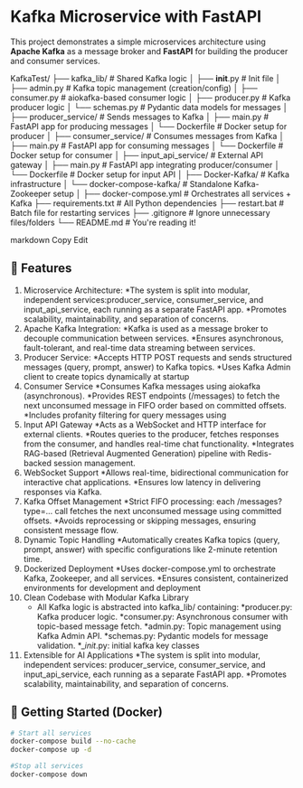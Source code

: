 # Kafka Microservice with FastAPI

This project demonstrates a simple microservices architecture using **Apache Kafka** as a message broker and **FastAPI** for building the producer and consumer services.

KafkaTest/
├── kafka_lib/                        # Shared Kafka logic
│   ├── __init__.py                   # Init file
│   ├── admin.py                      # Kafka topic management (creation/config)
│   ├── consumer.py                   # aiokafka-based consumer logic
│   ├── producer.py                   # Kafka producer logic
│   └── schemas.py                    # Pydantic data models for messages
│
├── producer_service/                # Sends messages to Kafka
│   ├── main.py                       # FastAPI app for producing messages
│   └── Dockerfile                    # Docker setup for producer
│
├── consumer_service/                # Consumes messages from Kafka
│   ├── main.py                       # FastAPI app for consuming messages
│   └── Dockerfile                    # Docker setup for consumer
│
├── input_api_service/              # External API gateway
│   ├── main.py                       # FastAPI app integrating producer/consumer
│   └── Dockerfile                    # Docker setup for input API
│
├── Docker-Kafka/                   # Kafka infrastructure
│   └── docker-compose-kafka/        # Standalone Kafka-Zookeeper setup
│
├── docker-compose.yml              # Orchestrates all services + Kafka
├── requirements.txt                # All Python dependencies
├── restart.bat                     # Batch file for restarting services
├── .gitignore                      # Ignore unnecessary files/folders
└── README.md                       # You're reading it!


markdown
Copy
Edit

## 🚀 Features

1. Microservice Architecture:
   *The system is split into modular, independent services:producer_service, consumer_service, and input_api_service, each running as a separate FastAPI app.
   *Promotes scalability, maintainability, and separation of concerns.
2. Apache Kafka Integration:
   *Kafka is used as a message broker to decouple communication between services.
   *Ensures asynchronous, fault-tolerant, and real-time data streaming between services.
3. Producer Service:
   *Accepts HTTP POST requests and sends structured messages (query, prompt, answer) to Kafka topics.
   *Uses Kafka Admin client to create topics dynamically at startup
4. Consumer Service
   *Consumes Kafka messages using aiokafka (asynchronous).
   *Provides REST endpoints (/messages) to fetch the next unconsumed message in FIFO order based on committed offsets.
   *Includes profanity filtering for query messages using
5. Input API Gateway
   *Acts as a WebSocket and HTTP interface for external clients.
   *Routes queries to the producer, fetches responses from the consumer, and handles real-time chat functionality.
   *Integrates RAG-based (Retrieval Augmented Generation) pipeline with Redis-backed session management.
6. WebSocket Support
   *Allows real-time, bidirectional communication for interactive chat applications.
   *Ensures low latency in delivering responses via Kafka.
7. Kafka Offset Management
   *Strict FIFO processing: each /messages?type=... call fetches the next unconsumed message using committed offsets.
   *Avoids reprocessing or skipping messages, ensuring consistent message flow.
8. Dynamic Topic Handling
   *Automatically creates Kafka topics (query, prompt, answer) with specific configurations like 2-minute retention time.
9. Dockerized Deployment
   *Uses docker-compose.yml to orchestrate Kafka, Zookeeper, and all services.
   *Ensures consistent, containerized environments for development and deployment
10. Clean Codebase with Modular Kafka Library
    * All Kafka logic is abstracted into kafka_lib/ containing:
          *producer.py: Kafka producer logic.
          *consumer.py: Asynchronous consumer with topic-based message fetch.
          *admin.py:   Topic management using Kafka Admin API.
          *schemas.py: Pydantic models for message validation.
          *__init_.py: initial kafka key classes
11. Extensible for AI Applications
   *The system is split into modular, independent services: producer_service, consumer_service, and input_api_service, each running as a separate FastAPI app.
   *Promotes scalability, maintainability, and separation of concerns.


## 🐳 Getting Started (Docker)

```bash
# Start all services
docker-compose build --no-cache
docker-compose up -d

#Stop all services
docker-compose down
